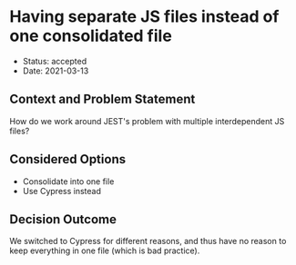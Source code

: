 # Having separate JS files instead of one consolidated file

- Status: accepted
- Date: 2021-03-13


## Context and Problem Statement

How do we work around JEST's problem with multiple interdependent JS files?

## Considered Options

- Consolidate into one file
- Use Cypress instead

## Decision Outcome

We switched to Cypress for different reasons, and thus have no reason to keep everything in one file (which is bad practice).

